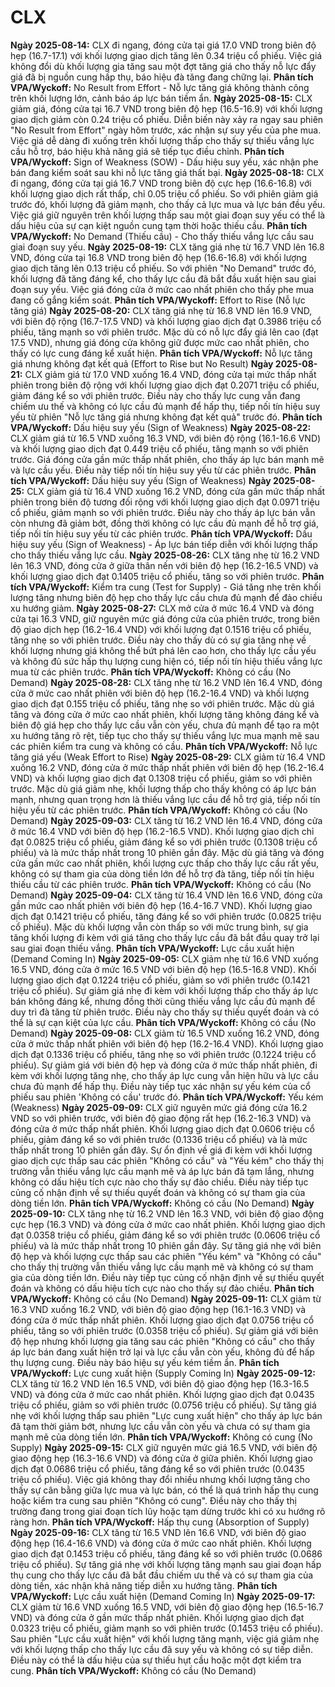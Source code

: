 # CLX

**Ngày 2025-08-14:** CLX đi ngang, đóng cửa tại giá 17.0 VND trong biên độ hẹp (16.7-17.1) với khối lượng giao dịch tăng lên 0.34 triệu cổ phiếu. Việc giá không đổi dù khối lượng gia tăng sau một đợt tăng giá cho thấy nỗ lực đẩy giá đã bị nguồn cung hấp thụ, báo hiệu đà tăng đang chững lại. **Phân tích VPA/Wyckoff:** No Result from Effort - Nỗ lực tăng giá không thành công trên khối lượng lớn, cảnh báo áp lực bán tiềm ẩn.
**Ngày 2025-08-15:** CLX giảm giá, đóng cửa tại 16.7 VND trong biên độ hẹp (16.5-16.9) với khối lượng giao dịch giảm còn 0.24 triệu cổ phiếu. Diễn biến này xảy ra ngay sau phiên "No Result from Effort" ngày hôm trước, xác nhận sự suy yếu của phe mua. Việc giá dễ dàng đi xuống trên khối lượng thấp cho thấy sự thiếu vắng lực cầu hỗ trợ, báo hiệu khả năng giá sẽ tiếp tục điều chỉnh. **Phân tích VPA/Wyckoff:** Sign of Weakness (SOW) - Dấu hiệu suy yếu, xác nhận phe bán đang kiểm soát sau khi nỗ lực tăng giá thất bại.
**Ngày 2025-08-18:** CLX đi ngang, đóng cửa tại giá 16.7 VND trong biên độ cực hẹp (16.6-16.8) với khối lượng giao dịch rất thấp, chỉ 0.05 triệu cổ phiếu. So với phiên giảm giá trước đó, khối lượng đã giảm mạnh, cho thấy cả lực mua và lực bán đều yếu. Việc giá giữ nguyên trên khối lượng thấp sau một giai đoạn suy yếu có thể là dấu hiệu của sự cạn kiệt nguồn cung tạm thời hoặc thiếu cầu. **Phân tích VPA/Wyckoff:** No Demand (Thiếu cầu) - Cho thấy thiếu vắng lực cầu sau giai đoạn suy yếu.
**Ngày 2025-08-19:** CLX tăng giá nhẹ từ 16.7 VND lên 16.8 VND, đóng cửa tại 16.8 VND trong biên độ hẹp (16.6-16.8) với khối lượng giao dịch tăng lên 0.13 triệu cổ phiếu. So với phiên "No Demand" trước đó, khối lượng đã tăng đáng kể, cho thấy lực cầu đã bắt đầu xuất hiện sau giai đoạn suy yếu. Việc giá đóng cửa ở mức cao nhất phiên cho thấy phe mua đang cố gắng kiểm soát. **Phân tích VPA/Wyckoff:** Effort to Rise (Nỗ lực tăng giá)
**Ngày 2025-08-20:** CLX tăng giá nhẹ từ 16.8 VND lên 16.9 VND, với biên độ rộng (16.7-17.5 VND) và khối lượng giao dịch đạt 0.3986 triệu cổ phiếu, tăng mạnh so với phiên trước. Mặc dù có nỗ lực đẩy giá lên cao (đạt 17.5 VND), nhưng giá đóng cửa không giữ được mức cao nhất phiên, cho thấy có lực cung đáng kể xuất hiện. **Phân tích VPA/Wyckoff:** Nỗ lực tăng giá nhưng không đạt kết quả (Effort to Rise but No Result)
**Ngày 2025-08-21:** CLX giảm giá từ 17.0 VND xuống 16.4 VND, đóng cửa tại mức thấp nhất phiên trong biên độ rộng với khối lượng giao dịch đạt 0.2071 triệu cổ phiếu, giảm đáng kể so với phiên trước. Điều này cho thấy lực cung vẫn đang chiếm ưu thế và không có lực cầu đủ mạnh để hấp thụ, tiếp nối tín hiệu suy yếu từ phiên "Nỗ lực tăng giá nhưng không đạt kết quả" trước đó. **Phân tích VPA/Wyckoff:** Dấu hiệu suy yếu (Sign of Weakness)
**Ngày 2025-08-22:** CLX giảm giá từ 16.5 VND xuống 16.3 VND, với biên độ rộng (16.1-16.6 VND) và khối lượng giao dịch đạt 0.449 triệu cổ phiếu, tăng mạnh so với phiên trước. Giá đóng cửa gần mức thấp nhất phiên, cho thấy áp lực bán mạnh mẽ và lực cầu yếu. Điều này tiếp nối tín hiệu suy yếu từ các phiên trước. **Phân tích VPA/Wyckoff:** Dấu hiệu suy yếu (Sign of Weakness)
**Ngày 2025-08-25:** CLX giảm giá từ 16.4 VND xuống 16.2 VND, đóng cửa gần mức thấp nhất phiên trong biên độ tương đối rộng với khối lượng giao dịch đạt 0.0971 triệu cổ phiếu, giảm mạnh so với phiên trước. Điều này cho thấy áp lực bán vẫn còn nhưng đã giảm bớt, đồng thời không có lực cầu đủ mạnh để hỗ trợ giá, tiếp nối tín hiệu suy yếu từ các phiên trước. **Phân tích VPA/Wyckoff:** Dấu hiệu suy yếu (Sign of Weakness) - Áp lực bán tiếp diễn với khối lượng thấp cho thấy thiếu vắng lực cầu.
**Ngày 2025-08-26:** CLX tăng nhẹ từ 16.2 VND lên 16.3 VND, đóng cửa ở giữa thân nến với biên độ hẹp (16.2-16.5 VND) và khối lượng giao dịch đạt 0.1405 triệu cổ phiếu, tăng so với phiên trước. **Phân tích VPA/Wyckoff:** Kiểm tra cung (Test for Supply) - Giá tăng nhẹ trên khối lượng tăng nhưng biên độ hẹp cho thấy lực cầu chưa đủ mạnh để đảo chiều xu hướng giảm.
**Ngày 2025-08-27:** CLX mở cửa ở mức 16.4 VND và đóng cửa tại 16.3 VND, giữ nguyên mức giá đóng cửa của phiên trước, trong biên độ giao dịch hẹp (16.2-16.4 VND) với khối lượng đạt 0.1516 triệu cổ phiếu, tăng nhẹ so với phiên trước. Điều này cho thấy dù có sự gia tăng nhẹ về khối lượng nhưng giá không thể bứt phá lên cao hơn, cho thấy lực cầu yếu và không đủ sức hấp thụ lượng cung hiện có, tiếp nối tín hiệu thiếu vắng lực mua từ các phiên trước. **Phân tích VPA/Wyckoff:** Không có cầu (No Demand)
**Ngày 2025-08-28:** CLX tăng nhẹ từ 16.2 VND lên 16.4 VND, đóng cửa ở mức cao nhất phiên với biên độ hẹp (16.2-16.4 VND) và khối lượng giao dịch đạt 0.155 triệu cổ phiếu, tăng nhẹ so với phiên trước. Mặc dù giá tăng và đóng cửa ở mức cao nhất phiên, khối lượng tăng không đáng kể và biên độ giá hẹp cho thấy lực cầu vẫn còn yếu, chưa đủ mạnh để tạo ra một xu hướng tăng rõ rệt, tiếp tục cho thấy sự thiếu vắng lực mua mạnh mẽ sau các phiên kiểm tra cung và không có cầu. **Phân tích VPA/Wyckoff:** Nỗ lực tăng giá yếu (Weak Effort to Rise)
**Ngày 2025-08-29:** CLX giảm từ 16.4 VND xuống 16.2 VND, đóng cửa ở mức thấp nhất phiên với biên độ hẹp (16.2-16.4 VND) và khối lượng giao dịch đạt 0.1308 triệu cổ phiếu, giảm so với phiên trước. Mặc dù giá giảm nhẹ, khối lượng thấp cho thấy không có áp lực bán mạnh, nhưng quan trọng hơn là thiếu vắng lực cầu để hỗ trợ giá, tiếp nối tín hiệu yếu từ các phiên trước. **Phân tích VPA/Wyckoff:** Không có cầu (No Demand)
**Ngày 2025-09-03:** CLX tăng từ 16.2 VND lên 16.4 VND, đóng cửa ở mức 16.4 VND với biên độ hẹp (16.2-16.5 VND). Khối lượng giao dịch chỉ đạt 0.0825 triệu cổ phiếu, giảm đáng kể so với phiên trước (0.1308 triệu cổ phiếu) và là mức thấp nhất trong 10 phiên gần đây. Mặc dù giá tăng và đóng cửa gần mức cao nhất phiên, khối lượng cực thấp cho thấy lực cầu rất yếu, không có sự tham gia của dòng tiền lớn để hỗ trợ đà tăng, tiếp nối tín hiệu thiếu cầu từ các phiên trước. **Phân tích VPA/Wyckoff:** Không có cầu (No Demand)
**Ngày 2025-09-04:** CLX tăng từ 16.4 VND lên 16.6 VND, đóng cửa gần mức cao nhất phiên với biên độ hẹp (16.4-16.7 VND). Khối lượng giao dịch đạt 0.1421 triệu cổ phiếu, tăng đáng kể so với phiên trước (0.0825 triệu cổ phiếu). Mặc dù khối lượng vẫn còn thấp so với mức trung bình, sự gia tăng khối lượng đi kèm với giá tăng cho thấy lực cầu đã bắt đầu quay trở lại sau giai đoạn thiếu vắng. **Phân tích VPA/Wyckoff:** Lực cầu xuất hiện (Demand Coming In)
**Ngày 2025-09-05:** CLX giảm nhẹ từ 16.6 VND xuống 16.5 VND, đóng cửa ở mức 16.5 VND với biên độ hẹp (16.5-16.8 VND). Khối lượng giao dịch đạt 0.1224 triệu cổ phiếu, giảm so với phiên trước (0.1421 triệu cổ phiếu). Sự giảm giá nhẹ đi kèm với khối lượng thấp cho thấy áp lực bán không đáng kể, nhưng đồng thời cũng thiếu vắng lực cầu đủ mạnh để duy trì đà tăng từ phiên trước. Điều này cho thấy sự thiếu quyết đoán và có thể là sự cạn kiệt của lực cầu. **Phân tích VPA/Wyckoff:** Không có cầu (No Demand)
**Ngày 2025-09-08:** CLX giảm từ 16.5 VND xuống 16.2 VND, đóng cửa ở mức thấp nhất phiên với biên độ hẹp (16.2-16.4 VND). Khối lượng giao dịch đạt 0.1336 triệu cổ phiếu, tăng nhẹ so với phiên trước (0.1224 triệu cổ phiếu). Sự giảm giá với biên độ hẹp và đóng cửa ở mức thấp nhất phiên, đi kèm với khối lượng tăng nhẹ, cho thấy áp lực cung vẫn hiện hữu và lực cầu chưa đủ mạnh để hấp thụ. Điều này tiếp tục xác nhận sự yếu kém của cổ phiếu sau phiên 'Không có cầu' trước đó. **Phân tích VPA/Wyckoff:** Yếu kém (Weakness)
**Ngày 2025-09-09:** CLX giữ nguyên mức giá đóng cửa 16.2 VND so với phiên trước, với biên độ giao động rất hẹp (16.2-16.3 VND) và đóng cửa ở mức thấp nhất phiên. Khối lượng giao dịch đạt 0.0606 triệu cổ phiếu, giảm đáng kể so với phiên trước (0.1336 triệu cổ phiếu) và là mức thấp nhất trong 10 phiên gần đây. Sự ổn định về giá đi kèm với khối lượng giao dịch cực thấp sau các phiên "Không có cầu" và "Yếu kém" cho thấy thị trường vẫn thiếu vắng lực cầu mạnh mẽ và áp lực bán đã tạm lắng, nhưng không có dấu hiệu tích cực nào cho thấy sự đảo chiều. Điều này tiếp tục củng cố nhận định về sự thiếu quyết đoán và không có sự tham gia của dòng tiền lớn. **Phân tích VPA/Wyckoff:** Không có cầu (No Demand)
**Ngày 2025-09-10:** CLX tăng nhẹ từ 16.2 VND lên 16.3 VND, với biên độ giao động cực hẹp (16.3 VND) và đóng cửa ở mức cao nhất phiên. Khối lượng giao dịch đạt 0.0358 triệu cổ phiếu, giảm đáng kể so với phiên trước (0.0606 triệu cổ phiếu) và là mức thấp nhất trong 10 phiên gần đây. Sự tăng giá nhẹ với biên độ hẹp và khối lượng cực thấp sau các phiên "Yếu kém" và "Không có cầu" cho thấy thị trường vẫn thiếu vắng lực cầu mạnh mẽ và không có sự tham gia của dòng tiền lớn. Điều này tiếp tục củng cố nhận định về sự thiếu quyết đoán và không có dấu hiệu tích cực nào cho thấy sự đảo chiều. **Phân tích VPA/Wyckoff:** Không có cầu (No Demand)
**Ngày 2025-09-11:** CLX giảm từ 16.3 VND xuống 16.2 VND, với biên độ giao động hẹp (16.1-16.3 VND) và đóng cửa ở mức thấp nhất phiên. Khối lượng giao dịch đạt 0.0756 triệu cổ phiếu, tăng so với phiên trước (0.0358 triệu cổ phiếu). Sự giảm giá với biên độ hẹp nhưng khối lượng gia tăng sau các phiên "Không có cầu" cho thấy áp lực bán đang xuất hiện trở lại và lực cầu vẫn còn yếu, không đủ để hấp thụ lượng cung. Điều này báo hiệu sự yếu kém tiềm ẩn. **Phân tích VPA/Wyckoff:** Lực cung xuất hiện (Supply Coming In)
**Ngày 2025-09-12:** CLX tăng từ 16.2 VND lên 16.5 VND, với biên độ giao động hẹp (16.3-16.5 VND) và đóng cửa ở mức cao nhất phiên. Khối lượng giao dịch đạt 0.0435 triệu cổ phiếu, giảm so với phiên trước (0.0756 triệu cổ phiếu). Sự tăng giá nhẹ với khối lượng thấp sau phiên "Lực cung xuất hiện" cho thấy áp lực bán đã tạm thời giảm bớt, nhưng lực cầu vẫn còn yếu và chưa có sự tham gia mạnh mẽ của dòng tiền lớn. **Phân tích VPA/Wyckoff:** Không có cung (No Supply)
**Ngày 2025-09-15:** CLX giữ nguyên mức giá 16.5 VND, với biên độ giao động hẹp (16.3-16.6 VND) và đóng cửa ở giữa phiên. Khối lượng giao dịch đạt 0.0686 triệu cổ phiếu, tăng đáng kể so với phiên trước (0.0435 triệu cổ phiếu). Việc giá không thay đổi nhiều nhưng khối lượng tăng cho thấy sự cân bằng giữa lực mua và lực bán, có thể là quá trình hấp thụ cung hoặc kiểm tra cung sau phiên "Không có cung". Điều này cho thấy thị trường đang trong giai đoạn tích lũy hoặc tạm dừng trước khi có xu hướng rõ ràng hơn. **Phân tích VPA/Wyckoff:** Hấp thụ cung (Absorption of Supply)
**Ngày 2025-09-16:** CLX tăng từ 16.5 VND lên 16.6 VND, với biên độ giao động hẹp (16.4-16.6 VND) và đóng cửa ở mức cao nhất phiên. Khối lượng giao dịch đạt 0.1453 triệu cổ phiếu, tăng đáng kể so với phiên trước (0.0686 triệu cổ phiếu). Sự tăng giá nhẹ với khối lượng tăng mạnh sau giai đoạn hấp thụ cung cho thấy lực cầu đã bắt đầu chiếm ưu thế và có sự tham gia của dòng tiền, xác nhận khả năng tiếp diễn xu hướng tăng. **Phân tích VPA/Wyckoff:** Lực cầu xuất hiện (Demand Coming In)
**Ngày 2025-09-17:** CLX giảm từ 16.6 VND xuống 16.5 VND, với biên độ giao động hẹp (16.5-16.7 VND) và đóng cửa ở gần mức thấp nhất phiên. Khối lượng giao dịch đạt 0.0323 triệu cổ phiếu, giảm mạnh so với phiên trước (0.1453 triệu cổ phiếu). Sau phiên "Lực cầu xuất hiện" với khối lượng tăng mạnh, việc giá giảm nhẹ với khối lượng thấp cho thấy lực cầu đã suy yếu và không có sự tiếp diễn. Điều này có thể là dấu hiệu của sự thiếu hụt cầu hoặc một đợt kiểm tra cung. **Phân tích VPA/Wyckoff:** Không có cầu (No Demand)
